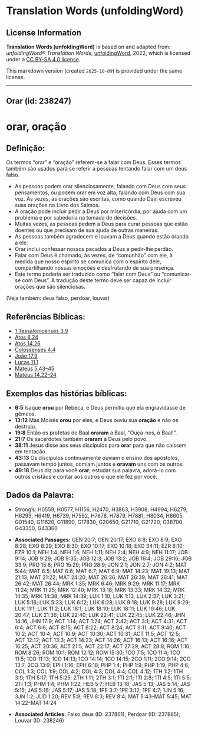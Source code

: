 # Translation Words (unfoldingWord)

## License Information

**Translation Words (unfoldingWord)** is based on and adapted from: _unfoldingWord® Translation Words_, [unfoldingWord](https://unfoldingword.org/utw), 2022, which is licensed under a [CC BY-SA 4.0 license](https://creativecommons.org/licenses/by-sa/4.0/legalcode.en).

This markdown version (created `2025-10-09`) is provided under the same license.



--------------------------------

## Orar (id: 238247)

orar, oração
============

Definição:
----------

Os termos “orar” e “oração” referem\-se a falar com Deus. Esses termos também são usados para se referir a pessoas tentando falar com um deus falso.

* As pessoas podem orar silenciosamente, falando com Deus com seus pensamentos, ou podem orar em voz alta, falando com Deus com sua voz. Às vezes, as orações são escritas, como quando Davi escreveu suas orações no Livro dos Salmos.
* A oração pode incluir pedir a Deus por misericórdia, por ajuda com um problema e por sabedoria na tomada de decisões.
* Muitas vezes, as pessoas pedem a Deus para curar pessoas que estão doentes ou que precisam de sua ajuda de outras maneiras.
* As pessoas também agradecem e louvam a Deus quando estão orando a ele.
* Orar inclui confessar nossos pecados a Deus e pedir\-lhe perdão.
* Falar com Deus é chamado, às vezes, de “comunhão” com ele, à medida que nosso espírito se comunica com o espírito dele, compartilhando nossas emoções e desfrutando de sua presença.
* Este termo poderia ser traduzido como “falar com Deus” ou “comunicar\-se com Deus”. A tradução deste termo deve ser capaz de incluir orações que são silenciosas.

(Veja também: deus falso, perdoar, louvar)

Referências Bíblicas:
---------------------

* [1 Tessalonicenses 3\.9](https://ref.ly/1Thess3:9)
* [Atos 8\.24](https://ref.ly/Acts8:24)
* [Atos 14\.26](https://ref.ly/Acts14:26)
* [Colossenses 4\.4](https://ref.ly/Col4:4)
* [João 17\.9](https://ref.ly/John17:9)
* [Lucas 11\.1](https://ref.ly/Luke11:1)
* [Mateus 5\.43–45](https://ref.ly/Matt5:43-Matt5:45)
* [Mateus 14\.22–24](https://ref.ly/Matt14:22-Matt14:24)

Exemplos das histórias bíblicas:
--------------------------------

* **6:5** Isaque **orou** por Rebeca, e Deus permitiu que ela engravidasse de gêmeos.
* **13:12** Mas Moisés **orou** por eles, e Deus ouviu sua **oração** e não os destruiu.
* **19:8** Então os profetas de Baal **oraram** a Baal, “Ouça\-nos, ó Baal!”.
* **21:7** Os sacerdotes também **oraram** a Deus pelo povo.
* **38:11** Jesus disse aos seus discípulos para **orar** para que não caíssem em tentação.
* **43:13** Os discípulos continuamente ouviam o ensino dos apóstolos, passavam tempo juntos, comiam juntos e **oravam** uns com os outros.
* **49:18** Deus diz para você **orar**, estudar sua palavra, adorá\-lo com outros cristãos e contar aos outros o que ele fez por você.

Dados da Palavra:
-----------------

* Strong’s: H0559, H0577, H1156, H2470, H3863, H3908, H4994, H6279, H6293, H6419, H6739, H7592, H7878, H7879, H7881, H8034, H8605, G01540, G11620, G11890, G17830, G20650, G21710, G21720, G38700, G43350, G43360

* **Associated Passages:** GEN 20:7; GEN 20:17; EXO 8:8; EXO 8:9; EXO 8:28; EXO 8:29; EXO 8:30; EXO 10:17; EXO 10:18; EXO 34:11; EZR 6:10; EZR 10:1; NEH 1:4; NEH 1:6; NEH 1:11; NEH 2:4; NEH 4:9; NEH 11:17; JOB 9:14; JOB 9:29; JOB 9:35; JOB 12:3; JOB 13:2; JOB 16:4; JOB 29:16; JOB 33:9; PRO 15:8; PRO 15:29; PRO 28:9; JON 2:1; JON 2:7; JON 4:2; MAT 5:44; MAT 6:5; MAT 6:6; MAT 6:7; MAT 6:9; MAT 14:23; MAT 19:13; MAT 21:13; MAT 21:22; MAT 24:20; MAT 26:36; MAT 26:39; MAT 26:41; MAT 26:42; MAT 26:44; MRK 1:35; MRK 6:46; MRK 9:29; MRK 11:17; MRK 11:24; MRK 11:25; MRK 12:40; MRK 13:18; MRK 13:33; MRK 14:32; MRK 14:35; MRK 14:38; MRK 14:39; LUK 1:10; LUK 1:13; LUK 2:37; LUK 3:21; LUK 5:16; LUK 5:33; LUK 6:12; LUK 6:28; LUK 9:18; LUK 9:28; LUK 9:29; LUK 11:1; LUK 11:2; LUK 18:1; LUK 18:10; LUK 18:11; LUK 19:46; LUK 20:47; LUK 21:36; LUK 22:40; LUK 22:41; LUK 22:45; LUK 22:46; JHN 14:16; JHN 17:9; ACT 1:14; ACT 1:24; ACT 2:42; ACT 3:1; ACT 4:31; ACT 6:4; ACT 6:6; ACT 8:15; ACT 8:22; ACT 8:24; ACT 9:11; ACT 9:40; ACT 10:2; ACT 10:4; ACT 10:9; ACT 10:30; ACT 10:31; ACT 11:5; ACT 12:5; ACT 12:12; ACT 13:3; ACT 14:23; ACT 14:26; ACT 16:13; ACT 16:16; ACT 16:25; ACT 20:36; ACT 21:5; ACT 22:17; ACT 27:29; ACT 28:8; ROM 1:10; ROM 8:26; ROM 10:1; ROM 12:12; ROM 15:30; 1CO 7:5; 1CO 11:4; 1CO 11:5; 1CO 11:13; 1CO 14:13; 1CO 14:14; 1CO 14:15; 2CO 1:11; 2CO 9:14; 2CO 13:7; 2CO 13:9; EPH 1:16; EPH 6:18; PHP 1:4; PHP 1:9; PHP 1:19; PHP 4:6; COL 1:3; COL 1:9; COL 4:2; COL 4:3; COL 4:4; COL 4:12; 1TH 1:2; 1TH 3:9; 1TH 5:17; 1TH 5:25; 2TH 1:11; 2TH 3:1; 1TI 2:1; 1TI 2:8; 1TI 4:5; 1TI 5:5; 2TI 1:3; PHM 1:4; PHM 1:22; HEB 5:7; HEB 13:18; JAS 5:13; JAS 5:14; JAS 5:15; JAS 5:16; JAS 5:17; JAS 5:18; 1PE 3:7; 1PE 3:12; 1PE 4:7; 1JN 5:16; 3JN 1:2; JUD 1:20; REV 5:8; REV 8:3; REV 8:4; MAT 5:43–MAT 5:45; MAT 14:22–MAT 14:24
* **Associated Articles:** Falso deus (ID: 237861); Perdoar (ID: 237885); Louvar (ID: 238246)

